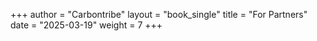 +++
author = "Carbontribe"
layout = "book_single"
title = "For Partners"
date = "2025-03-19"
weight = 7
+++
